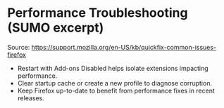# Performance Troubleshooting (SUMO excerpt)

Source: https://support.mozilla.org/en-US/kb/quickfix-common-issues-firefox

- Restart with Add-ons Disabled helps isolate extensions impacting performance.
- Clear startup cache or create a new profile to diagnose corruption.
- Keep Firefox up-to-date to benefit from performance fixes in recent releases.
